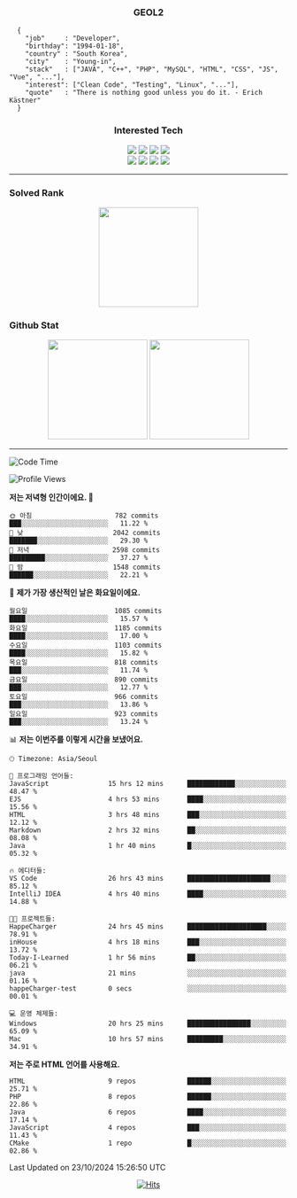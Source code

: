 <div align="center">

  ### GEOL2
</div>

```
  {
    "job"     : "Developer",
    "birthday": "1994-01-18",
    "country" : "South Korea",
    "city"    : "Young-in",
    "stack"   : ["JAVA", "C++", "PHP", "MySQL", "HTML", "CSS", "JS", "Vue", "..."],
    "interest": ["Clean Code", "Testing", "Linux", "..."], 
    "quote"   : "There is nothing good unless you do it. - Erich Kästner"
  }
  ```
  
<div align="center">
  
  ### Interested Tech
  
  <img src="https://img.shields.io/badge/CodeIgniter4-E34F26?style=flat-square&logo=codeigniter&logoColor=white">
    <img src="https://img.shields.io/badge/Laravel-F05340?style=flat-square&logo=Laravel&logoColor=white">
  <img src="https://img.shields.io/badge/SpringBoot-6DB33F?style=flat-square&logo=SpringBoot&logoColor=white">
  <img src="https://img.shields.io/badge/Express-000000?style=flat-square&logo=Express&logoColor=white">
  <br>
  <img src="https://img.shields.io/badge/Three.js-000000?style=flat-square&logo=Three.js&logoColor=white">
  <img src="https://img.shields.io/badge/JavaScript-F7DF1E?style=flat-square&logo=JavaScript&logoColor=black">
  <img src="https://img.shields.io/badge/TypeScript-007acc?style=flat-square&logo=TypeScript&logoColor=black">
  <img src="https://img.shields.io/badge/MySQL-4479A1?style=flat-square&logo=mysql&logoColor=white"><br>

</div>

------------

  ### Solved Rank
  
  <div align="center">
    <img height="180em" src="https://mazassumnida.wtf/api/v2/generate_badge?boj=geol2">
  </div>
  
  ### Github Stat 
  <div align="center">
    <img height="180em" src="https://github-readme-stats-git-masterrstaa-rickstaa.vercel.app/api?username=geol2&show_icons=true&theme=dark">
    <img height="180em" src="https://github-readme-stats-git-masterrstaa-rickstaa.vercel.app/api/top-langs/?username=geol2&show_icons=true&hide=css,scss,html&layout=compact&theme=dark&count_private=true&langs_count=8">
  </div>
  
------------

<!--START_SECTION:waka-->
![Code Time](http://img.shields.io/badge/Code%20Time-3%2C337%20hrs%202%20mins-blue)

![Profile Views](http://img.shields.io/badge/Profile%20Views-6-blue)

**저는 저녁형 인간이에요. 🦉** 

```text
🌞 아침                     782 commits         ███░░░░░░░░░░░░░░░░░░░░░░   11.22 % 
🌆 낮　                     2042 commits        ███████░░░░░░░░░░░░░░░░░░   29.30 % 
🌃 저녁                     2598 commits        █████████░░░░░░░░░░░░░░░░   37.27 % 
🌙 밤　                     1548 commits        ██████░░░░░░░░░░░░░░░░░░░   22.21 % 
```
📅 **제가 가장 생산적인 날은 화요일이에요.** 

```text
월요일                      1085 commits        ████░░░░░░░░░░░░░░░░░░░░░   15.57 % 
화요일                      1185 commits        ████░░░░░░░░░░░░░░░░░░░░░   17.00 % 
수요일                      1103 commits        ████░░░░░░░░░░░░░░░░░░░░░   15.82 % 
목요일                      818 commits         ███░░░░░░░░░░░░░░░░░░░░░░   11.74 % 
금요일                      890 commits         ███░░░░░░░░░░░░░░░░░░░░░░   12.77 % 
토요일                      966 commits         ███░░░░░░░░░░░░░░░░░░░░░░   13.86 % 
일요일                      923 commits         ███░░░░░░░░░░░░░░░░░░░░░░   13.24 % 
```


📊 **저는 이번주를 이렇게 시간을 보냈어요.** 

```text
🕑︎ Timezone: Asia/Seoul

💬 프로그래밍 언어들: 
JavaScript               15 hrs 12 mins      ████████████░░░░░░░░░░░░░   48.47 % 
EJS                      4 hrs 53 mins       ████░░░░░░░░░░░░░░░░░░░░░   15.56 % 
HTML                     3 hrs 48 mins       ███░░░░░░░░░░░░░░░░░░░░░░   12.12 % 
Markdown                 2 hrs 32 mins       ██░░░░░░░░░░░░░░░░░░░░░░░   08.08 % 
Java                     1 hr 40 mins        █░░░░░░░░░░░░░░░░░░░░░░░░   05.32 % 

🔥 에디터들: 
VS Code                  26 hrs 43 mins      █████████████████████░░░░   85.12 % 
IntelliJ IDEA            4 hrs 40 mins       ████░░░░░░░░░░░░░░░░░░░░░   14.88 % 

🐱‍💻 프로젝트들: 
HappeCharger             24 hrs 45 mins      ████████████████████░░░░░   78.91 % 
inHouse                  4 hrs 18 mins       ███░░░░░░░░░░░░░░░░░░░░░░   13.72 % 
Today-I-Learned          1 hr 56 mins        ██░░░░░░░░░░░░░░░░░░░░░░░   06.21 % 
java                     21 mins             ░░░░░░░░░░░░░░░░░░░░░░░░░   01.16 % 
happeCharger-test        0 secs              ░░░░░░░░░░░░░░░░░░░░░░░░░   00.01 % 

💻 운영 체제들: 
Windows                  20 hrs 25 mins      ████████████████░░░░░░░░░   65.09 % 
Mac                      10 hrs 57 mins      █████████░░░░░░░░░░░░░░░░   34.91 % 
```

**저는 주로 HTML 언어를 사용해요.** 

```text
HTML                     9 repos             ██████░░░░░░░░░░░░░░░░░░░   25.71 % 
PHP                      8 repos             ██████░░░░░░░░░░░░░░░░░░░   22.86 % 
Java                     6 repos             ████░░░░░░░░░░░░░░░░░░░░░   17.14 % 
JavaScript               4 repos             ███░░░░░░░░░░░░░░░░░░░░░░   11.43 % 
CMake                    1 repo              █░░░░░░░░░░░░░░░░░░░░░░░░   02.86 % 
```




 Last Updated on 23/10/2024 15:26:50 UTC
<!--END_SECTION:waka-->

<div align="center">
  
  [![Hits](https://hits.seeyoufarm.com/api/count/incr/badge.svg?url=https%3A%2F%2Fgithub.com%2Fgeol2&count_bg=%2379C83D&title_bg=%23555555&icon=myspace.svg&icon_color=%23E7E7E7&title=hits&edge_flat=false)](https://hits.seeyoufarm.com)
  
</div>

<!--
**Geol2/Geol2** is a ✨ _special_ ✨ repository because its `README.md` (this file) appears on your GitHub profile.

Here are some ideas to get you started:
- 🔭 I’m currently working on ...
- 🌱 I’m currently learning ...
- 👯 I’m looking to collaborate on ...
- 🤔 I’m looking for help with ...
- 💬 Ask me about ...
- 📫 How to reach me: ...
- 😄 Pronouns: ...
- ⚡ Fun fact: ...
-->

